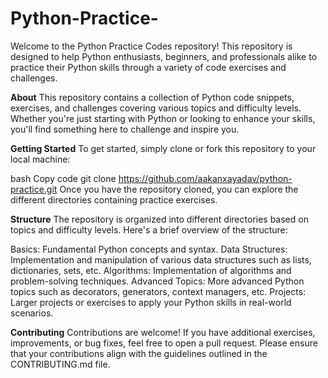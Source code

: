# Python-Practice-
Welcome to the Python Practice Codes repository! This repository is designed to help Python enthusiasts, beginners, and professionals alike to practice their Python skills through a variety of code exercises and challenges.

**About**
This repository contains a collection of Python code snippets, exercises, and challenges covering various topics and difficulty levels. Whether you're just starting with Python or looking to enhance your skills, you'll find something here to challenge and inspire you.

**Getting Started**
To get started, simply clone or fork this repository to your local machine:

bash
Copy code
git clone https://github.com/aakanxayadav/python-practice.git
Once you have the repository cloned, you can explore the different directories containing practice exercises.

**Structure**
The repository is organized into different directories based on topics and difficulty levels. Here's a brief overview of the structure:

Basics: Fundamental Python concepts and syntax.
Data Structures: Implementation and manipulation of various data structures such as lists, dictionaries, sets, etc.
Algorithms: Implementation of algorithms and problem-solving techniques.
Advanced Topics: More advanced Python topics such as decorators, generators, context managers, etc.
Projects: Larger projects or exercises to apply your Python skills in real-world scenarios.

**Contributing**
Contributions are welcome! If you have additional exercises, improvements, or bug fixes, feel free to open a pull request. Please ensure that your contributions align with the guidelines outlined in the CONTRIBUTING.md file.
